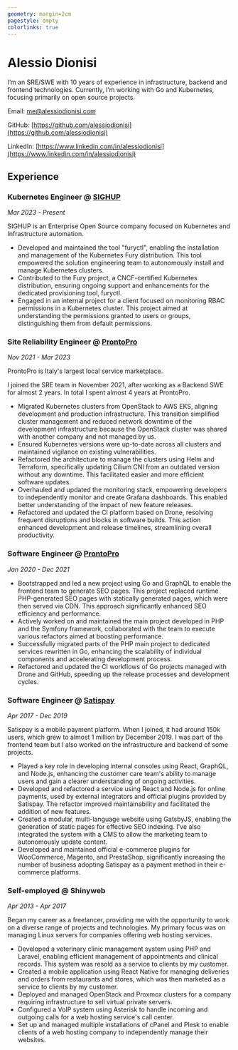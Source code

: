 ```yaml
---
geometry: margin=2cm
pagestyle: empty
colorlinks: true
---
```


# Alessio Dionisi

I’m an SRE/SWE with 10 years of experience in infrastructure, backend and frontend technologies. Currently, I’m working with Go and Kubernetes, focusing primarily on open source projects.

Email: [me@alessiodionisi.com](mailto:me@alessiodionisi.com)

GitHub: [https://github.com/alessiodionisi](https://github.com/alessiodionisi)

LinkedIn: [https://www.linkedin.com/in/alessiodionisi](https://www.linkedin.com/in/alessiodionisi)

## Experience

### Kubernetes Engineer @ [SIGHUP](https://sighup.io)

_Mar 2023 - Present_

SIGHUP is an Enterprise Open Source company focused on Kubernetes and Infrastructure automation.

- Developed and maintained the tool "furyctl", enabling the installation and management of the Kubernetes Fury distribution. This tool empowered the solution engineering team to autonomously install and manage Kubernetes clusters.
- Contributed to the Fury project, a CNCF-certified Kubernetes distribution, ensuring ongoing support and enhancements for the dedicated provisioning tool, furyctl.
- Engaged in an internal project for a client focused on monitoring RBAC permissions in a Kubernetes cluster. This project aimed at understanding the permissions granted to users or groups, distinguishing them from default permissions.

### Site Reliability Engineer @ [ProntoPro](https://www.prontopro.it)

_Nov 2021 - Mar 2023_

ProntoPro is Italy's largest local service marketplace.

I joined the SRE team in November 2021, after working as a Backend SWE for almost 2 years. In total I spent almost 4 years at ProntoPro.

- Migrated Kubernetes clusters from OpenStack to AWS EKS, aligning development and production infrastructure. This transition simplified cluster management and reduced network downtime of the development infrastructure because the OpenStack cluster was shared with another company and not managed by us.
- Ensured Kubernetes versions were up-to-date across all clusters and maintained vigilance on existing vulnerabilities.
- Refactored the architecture to manage the clusters using Helm and Terraform, specifically updating Cilium CNI from an outdated version without any downtime. This facilitated easier and more efficient software updates.
- Overhauled and updated the monitoring stack, empowering developers to independently monitor and create Grafana dashboards. This enabled better understanding of the impact of new feature releases.
- Refactored and updated the CI platform based on Drone, resolving frequent disruptions and blocks in software builds. This action enhanced development and release timelines, streamlining overall productivity.

### Software Engineer @ [ProntoPro](https://www.prontopro.it)

_Jan 2020 - Dec 2021_

- Bootstrapped and led a new project using Go and GraphQL to enable the frontend team to generate SEO pages. This project replaced runtime PHP-generated SEO pages with statically generated pages, which were then served via CDN. This approach significantly enhanced SEO efficiency and performance.
- Actively worked on and maintained the main project developed in PHP and the Symfony framework, collaborated with the team to execute various refactors aimed at boosting performance.
- Successfully migrated parts of the PHP main project to dedicated services rewritten in Go, enhancing the scalability of individual components and accelerating development process.
- Refactored and updated the CI workflows of Go projects managed with Drone and GitHub, speeding up the release processes and development cycles.

### Software Engineer @ [Satispay](https://www.satispay.com)

_Apr 2017 - Dec 2019_

Satispay is a mobile payment platform. When I joined, it had around 150k users, which grew to almost 1 million by December 2019. I was part of the frontend team but I also worked on the infrastructure and backend of some projects.

- Played a key role in developing internal consoles using React, GraphQL, and Node.js, enhancing the customer care team's ability to manage users and gain a clearer understanding of ongoing activities.
- Developed and refactored a service using React and Node.js for online payments, used by external integrators and official plugins provided by Satispay. The refactor improved maintainability and facilitated the addition of new features.
- Created a modular, multi-language website using GatsbyJS, enabling the generation of static pages for effective SEO indexing. I've also integrated the system with a CMS to allow the marketing team to autonomously update content.
- Developed and maintained official e-commerce plugins for WooCommerce, Magento, and PrestaShop, significantly increasing the number of business adopting Satispay as a payment method in their e-commerce platforms.

### Self-employed @ Shinyweb

_Apr 2013 - Apr 2017_

Began my career as a freelancer, providing me with the opportunity to work on a diverse range of projects and technologies. My primary focus was on managing Linux servers for companies offering web hosting services.

- Developed a veterinary clinic management system using PHP and Laravel, enabling efficient management of appointments and clinical records. This system was resold as a service to clients by my customer.
- Created a mobile application using React Native for managing deliveries and orders from restaurants and stores, which was then marketed as a service to clients by my customer.
- Deployed and managed OpenStack and Proxmox clusters for a company requiring infrastructure to sell virtual private servers.
- Configured a VoIP system using Asterisk to handle incoming and outgoing calls for a web hosting service's call center.
- Set up and managed multiple installations of cPanel and Plesk to enable clients of a web hosting company to independently manage their websites.
